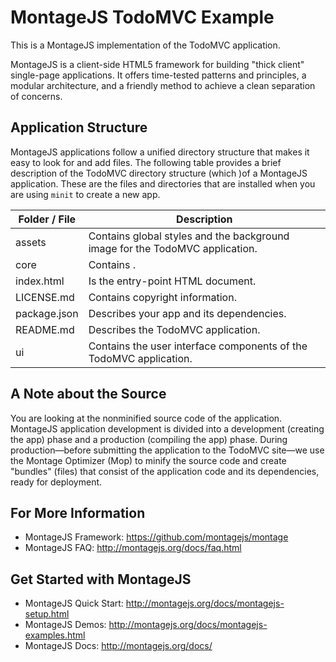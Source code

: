 # MontageJS TodoMVC Example

This is a MontageJS implementation of the TodoMVC application.

MontageJS is a client-side HTML5 framework for building "thick client" single-page applications. It offers time-tested patterns and principles, a modular architecture, and a friendly method to achieve a clean separation of concerns.

## Application Structure
MontageJS applications follow a unified directory structure that makes it easy to look for and add files. The following table provides a brief description of the TodoMVC directory structure (which )of a MontageJS application. These are the files and directories that are installed when you are using `minit` to create a new app.

Folder / File | Description |
------------ | ------------- 
assets | Contains global styles and the background image for the TodoMVC application.
core | Contains .
index.html | Is the entry-point HTML document.  
LICENSE.md | Contains copyright information.
package.json | Describes your app and its dependencies.  
README.md | Describes the TodoMVC application. 
ui | Contains the user interface components of the TodoMVC application. 

## A Note about the Source
You are looking at the nonminified source code of the application. MontageJS application development is divided into a development (creating the app) phase and a production (compiling the app) phase. During production—before submitting the application to the TodoMVC site—we use the Montage Optimizer (Mop) to minify the source code and create "bundles" (files) that consist of the application code and its dependencies, ready for deployment.

## For More Information
* MontageJS Framework: https://github.com/montagejs/montage
* MontageJS FAQ: http://montagejs.org/docs/faq.html

## Get Started with MontageJS

* MontageJS Quick Start: http://montagejs.org/docs/montagejs-setup.html
* MontageJS Demos: http://montagejs.org/docs/montagejs-examples.html
* MontageJS Docs: http://montagejs.org/docs/

